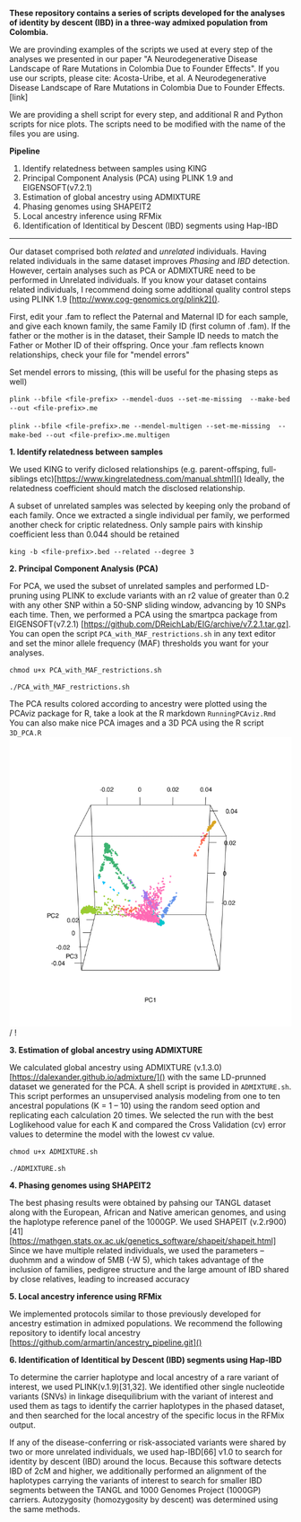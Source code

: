 **These repository contains a series of scripts developed for the analyses of identity by descent (IBD) in a three-way admixed population from Colombia.** 

We are provinding examples of the scripts we used at every step of the analyses we presented in our paper "A Neurodegenerative Disease Landscape of Rare Mutations in Colombia Due to Founder Effects". If you use our scripts, please cite: 
Acosta-Uribe, et al. A Neurodegenerative Disease Landscape of Rare Mutations in Colombia Due to Founder Effects. [link]

We are providing a shell script for every step, and additional R and Python scripts for nice plots. The scripts need to be modified with the name of the files you are using.

**Pipeline**

1. Identify relatedness between samples using KING
2. Principal Component Analysis (PCA) using PLINK 1.9 and EIGENSOFT(v7.2.1)
3. Estimation of global ancestry using ADMIXTURE
4. Phasing genomes using SHAPEIT2
5. Local ancestry inference using RFMix 
6. Identification of Identitical by Descent (IBD) segments using Hap-IBD

________

Our dataset comprised both *related* and *unrelated* individuals. Having related individuals in the same dataset improves *Phasing* and *IBD* detection.
However, certain analyses such as PCA or ADMIXTURE need to be performed in Unrelated individuals. If you know your dataset contains related individuals, I recommend doing some additional quality control steps using PLINK 1.9 [http://www.cog-genomics.org/plink2]().

First, edit your <file>.fam to reflect the Paternal and Maternal ID for each sample, and give each known family, the same Family ID (first column of <file>.fam). 
If the father or the mother is in the dataset, their Sample ID needs to match the Father or Mother ID of their offspring.
Once your <file>.fam reflects known relationships, check your file for "mendel errors"

  
Set mendel errors to missing, (this will be useful for the phasing steps as well)
```
plink --bfile <file-prefix> --mendel-duos --set-me-missing  --make-bed --out <file-prefix>.me
  
plink --bfile <file-prefix>.me --mendel-multigen --set-me-missing  --make-bed --out <file-prefix>.me.multigen
``` 
  

**1. Identify relatedness between samples**

We used KING to verify diclosed relationships (e.g. parent-offsping, full-siblings etc)[https://www.kingrelatedness.com/manual.shtml]() 
Ideally, the relatedness coefficient should match the disclosed relationship.  

A subset of unrelated samples was selected by keeping only the proband of each family. Once we extracted a single individual per family, we performed another check for criptic relatedness. Only sample pairs with kinship coefficient less than 0.044 should be retained 
 
```
king -b <file-prefix>.bed --related --degree 3
```


**2. Principal Component Analysis (PCA)**

For PCA, we used the subset of unrelated samples and performed LD-pruning using PLINK to exclude variants with an r2 value of greater than 0.2 with any other SNP within a 50-SNP sliding window, advancing by 10 SNPs each time. Then, we performed a PCA using the smartpca package from EIGENSOFT(v7.2.1) [https://github.com/DReichLab/EIG/archive/v7.2.1.tar.gz]. You can open the script ``PCA_with_MAF_restrictions.sh`` in any text editor and set the minor allele frequency (MAF) thresholds you want for your analyses. 
  ```
  chmod u+x PCA_with_MAF_restrictions.sh
  ```
  ```
  ./PCA_with_MAF_restrictions.sh
  ```

The PCA results colored according to ancestry were plotted using the PCAviz package for R, take a look at the R markdown ``RunningPCAviz.Rmd``
You can also make nice PCA images and a 3D PCA using the R script ``3D_PCA.R``
![ Alt text](3dAnimatedScatterplot.gif) / ! [](3dAnimatedScatterplot.gif)  
  
  
**3. Estimation of global ancestry using ADMIXTURE**

We calculated global ancestry using ADMIXTURE (v.1.3.0) [https://dalexander.github.io/admixture/]() with the same LD-prunned dataset we generated for the PCA.
A shell script is provided in ``ADMIXTURE.sh``. This script performes an unsupervised analysis modeling from one to ten ancestral populations (K = 1 – 10) using the random seed option and replicating each calculation 20 times. We selected the run with the best Loglikehood value for each K and compared the Cross Validation (cv) error values to determine the model with the lowest cv value. 
  ```
  chmod u+x ADMIXTURE.sh
  ```
  ```
  ./ADMIXTURE.sh
  ```

  
**4. Phasing genomes using SHAPEIT2**

The best phasing results were obtained by pahsing our TANGL dataset along with the European, African and Native american genomes, and using the haplotype reference panel of the 1000GP. We used SHAPEIT (v.2.r900)[41] [https://mathgen.stats.ox.ac.uk/genetics_software/shapeit/shapeit.html]
Since we have multiple related individuals, we used the parameters –duohmm and a window of 5MB (-W 5), which takes advantage of the inclusion of families, pedigree structure and the large amount of IBD shared by close relatives, leading to increased accuracy
 
  


**5. Local ancestry inference using RFMix**

We implemented protocols similar to those previously developed for ancestry estimation in admixed populations. We recommend the following repository to identify local ancestry [https://github.com/armartin/ancestry_pipeline.git]()


**6. Identification of Identitical by Descent (IBD) segments using Hap-IBD**

 
To determine the carrier haplotype and local ancestry of a rare variant of interest, we used PLINK(v.1.9)[31,32]. We identified other single nucleotide variants (SNVs) in linkage disequilibrium with the variant of interest and used them as tags to identify the carrier haplotypes in the phased dataset, and then searched for the local ancestry of the specific locus in the RFMix output.


If any of the disease-conferring or risk-associated variants were shared by two or more unrelated individuals, we used hap-IBD[66] v1.0 to search for identity by descent (IBD) around the locus. Because this software detects IBD of 2cM and higher, we additionally performed an alignment of the haplotypes carrying the variants of interest to search for smaller IBD segments between the TANGL and 1000 Genomes Project (1000GP) carriers. Autozygosity (homozygosity by descent) was determined using the same methods.
